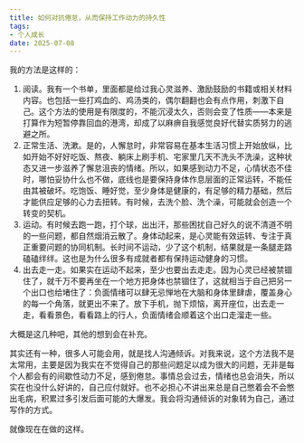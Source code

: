 ```yaml
---
title: 如何对抗倦怠，从而保持工作动力的持久性
tags: 
- 个人成长
date: 2025-07-08
---
```


我的方法是这样的：

1. 阅读。我有一个书单，里面都是给过我心灵滋养、激励鼓励的书籍或相关材料内容。也包括一些打鸡血的、鸡汤类的，偶尔翻翻也会有点作用，刺激下自己。这个方法的使用是有限度的，不能沉浸太久，否则会变了性质——本来是打算作为短暂停靠回血的港湾，却成了以麻痹自我感觉良好代替实质努力的逃避之所。
2. 正常生活、洗漱。是的，人懈怠时，非常容易在基本生活习惯上开始放纵，比如开始不好好吃饭、熬夜、躺床上刷手机、宅家里几天不洗头不洗澡，这种状态又进一步滋养了懈怠沮丧的情绪。所以，如果感到动力不足，心情状态不佳时，哪怕妥协什么也不做，底线也是要保持身体作息层面的正常运转，不能任由其被破坏。吃饱饭、睡好觉，至少身体是健康的，有足够的精力基础，然后才能供应足够的心力去扭转。有时候，去洗个脸、洗个澡，可能就会创造一个转变的契机。
3. 运动。有时候去跑一跑，打个球，出出汗，那些困扰自己好久的说不清道不明的一些问题，都自然烟消云散了。身体动起来，是心灵能有效运转、专注于真正重要问题的协同机制。长时间不运动，少了这个机制，结果就是一条腿走路磕磕绊绊。这也是为什么很多有成就者都有保持运动健身的习惯。
4. 出去走一走。如果实在运动不起来，至少也要出去走走。因为心灵已经被禁锢住了，就千万不要再坐在一个地方把身体也禁锢住了，这就相当于自己把另一个出口也给堵住了：负面情绪可以肆无忌惮地在大脑和身体里肆虐，覆盖身心的每一个角落，就更出不来了。放下手机，抛下烦恼，离开座位，出去走一走，看看景色，看看路上的行人，负面情绪会顺着这个出口走溜走一些。

大概是这几种吧，其他的想到会在补充。

其实还有一种，很多人可能会用，就是找人沟通倾诉。对我来说，这个方法我不是太常用，主要是因为我实在不觉得自己的那些问题足以成为很大的问题，无非是每个人都会有的间歇性动力不足，感到倦怠。事情总会过去，情绪也总会消失，所以实在也没什么好讲的，自己应付就好。也不必担心不讲出来总是自己憋着会不会憋出毛病，积累过多引发后面可能的大爆发。我会将沟通倾诉的对象转为自己，通过写作的方式。

就像现在在做的这样。